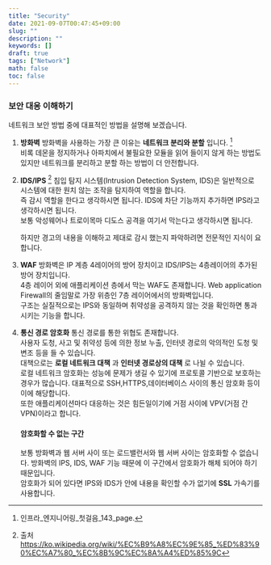 ```yaml
---
title: "Security"
date: 2021-09-07T00:47:45+09:00
slug: ""
description: ""
keywords: []
draft: true
tags: ["Network"]
math: false
toc: false
---
```

### 보안 대응 이해하기

네트워크 보안 방법 중에 대표적인 방법을 설명해 보겠습니다.
1. __방화벽__
    방화벽을 사용하는 가장 큰 이유는 __네트워크 분리와 분할__ 입니다. [^1]  
    비록 데몬을 정지하거나 아파치에서 불필요한 모듈을 읽어 들이지 않게 하는 방법도 있지만 네트워크를 분리하고 분할 하는 방법이 더 안전합니다.

[^1]:인프라_엔지니어링_첫걸음_143_page.      

2. __IDS/IPS__ [^IDS]
    침입 탐지 시스템(Intrusion Detection System, IDS)은 일반적으로 시스템에 대한 원치 않는 조작을 탐지하여 역할을 합니다.  
    즉 감시 역할을 한다고 생각하시면 됩니다. IDS에 차단 기능까지 추가하면 IPS라고 생각하시면 됩니다.  
    보통 악성웨어나 트로이목마 디도스 공격을 여기서 막는다고 생각하시면 됩니다.  

    하지만 경고의 내용을 이해하고 제대로 감시 했는지 파악하려면 전문적인 지식이 요합니다.  


[^IDS]: 출처 https://ko.wikipedia.org/wiki/%EC%B9%A8%EC%9E%85_%ED%83%90%EC%A7%80_%EC%8B%9C%EC%8A%A4%ED%85%9C


3. __WAF__
    방화벽은 IP 계층 4레이어의 방어 장치이고 IDS/IPS는 4층레이어의 추가된 방어 장치입니다.  
    4층 레이어 외에 애플리케이션 층에서 막는 WAF도 존재합니다. Web application Firewall의 줄임말로 가장 위층인 7층 레이어에서의 방화벽입니다.  
    구조는 실질적으로는 IPS와 동일하며 취약성을 공격하지 않는 것을 확인하면 통과시키는 기능을 합니다.  

4. __통신 경로 암호화__
    통신 경로를 통한 위협도 존재합니다.  
    사용자 도청, 사고 및 취약성 등에 의한 정보 누출, 인터넷 경로의 악의적인 도청 및 변조 등을 들 수 있습니다.  
    대책으로는 __로컬 네트워크 대책__ 과 __인터넷 경로상의 대책__ 로 나뉠 수 있습니다.  
    로컬 네트워크 암호화는 성능에 문제가 생길 수 있기에 프로토콜 기반으로 보호하는 경우가 많습니다. 대표적으로 SSH,HTTPS,데이터베이스 사이의 통신 암호화 등이 이에 해당합니다.  
    또한 애플리케이션마다 대응하는 것은 힘든일이기에 거점 사이에 VPV(거점 간 VPN)이라고 합니다.  
    
    #### 암호화할 수 없는 구간 
    보통 방화벽과 웹 서버 사이 또는 로드밸런서와 웹 서버 사이는 암호화할 수 없습니다. 방화벽의 IPS, IDS, WAF 기능 때문에 이 구간에서 암호화가 해체 되어야 하기 때문입니다.  
    암호화가 되어 있다면 IPS와 IDS가 안에 내용을 확인할 수가 없기에 **SSL** 가속기를 사용합니다.



